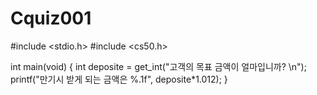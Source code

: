 # Cquiz001
#include <stdio.h>
#include <cs50.h>

int main(void)
{
    int deposite = get_int("고객의 목표 금액이 얼마입니까? \n");
    printf("만기시 받게 되는 금액은 %.1f", deposite*1.012);
}
